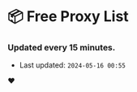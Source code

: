 # :package: Free Proxy List
### Updated every 15 minutes.

- Last updated: `2024-05-16 00:55`

:heart:
